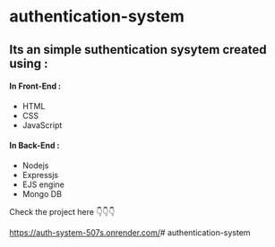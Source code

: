# authentication-system
<h2>Its an simple suthentication sysytem created using : </h2>
<h4>In Front-End : </h4>
<ul>
  <li>HTML</li>
  <li>CSS</li>
  <li>JavaScript</li>
</ul>
<h4>In Back-End : </h4>
<ul>
  <li>Nodejs</li>
  <li>Expressjs</li>
  <li>EJS engine</li>
  <li>Mongo DB</li>
</ul>
<p>Check the project here 👇👇👇 </p>
<a href="https://auth-system-507s.onrender.com/">https://auth-system-507s.onrender.com/</a># authentication-system
